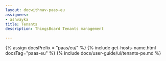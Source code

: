 ```yaml
---
layout: docwithnav-paas-eu
assignees:
- ashvayka
title: Tenants
description: ThingsBoard Tenants management

---
```


{% assign docsPrefix = "paas/eu/" %}
{% include get-hosts-name.html docsTag="paas-eu" %}
{% include docs/user-guide/ui/tenants-pe.md %}